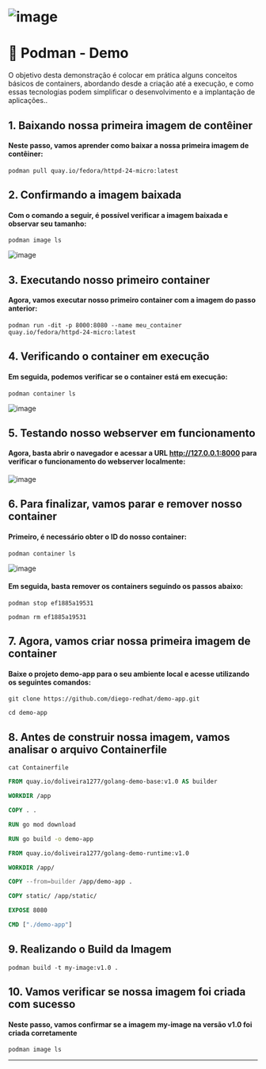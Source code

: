 # ![image](https://github.com/user-attachments/assets/6e497687-0862-4b6f-92e1-a442097c97a8)

# 📌 Podman - Demo

O objetivo desta demonstração é colocar em prática alguns conceitos básicos de containers, abordando desde a criação até a execução, e como essas tecnologias podem simplificar o desenvolvimento e a implantação de aplicações..

## 1. Baixando nossa primeira imagem de contêiner

#### Neste passo, vamos aprender como baixar a nossa primeira imagem de contêiner:

```podman pull quay.io/fedora/httpd-24-micro:latest```

## 2. Confirmando a imagem baixada

#### Com o comando a seguir, é possível verificar a imagem baixada e observar seu tamanho:

```podman image ls```

![image](https://github.com/user-attachments/assets/5b7e8a32-c4b1-4f71-b5b5-8d332bb4970f)

## 3. Executando nosso primeiro container

#### Agora, vamos executar nosso primeiro container com a imagem do passo anterior:

`podman run -dit -p 8000:8080 --name meu_container quay.io/fedora/httpd-24-micro:latest`

## 4. Verificando o container em execução

#### Em seguida, podemos verificar se o container está em execução:

``podman container ls``

![image](https://github.com/user-attachments/assets/afa3cb92-a8fd-4dbc-bc00-840b9d2c8521)


## 5. Testando nosso webserver em funcionamento

#### Agora, basta abrir o navegador e acessar a URL http://127.0.0.1:8000 para verificar o funcionamento do webserver localmente:

![image](https://github.com/user-attachments/assets/c92a596f-e3ba-47f1-888d-564bed88c3f4)

## 6. Para finalizar, vamos parar e remover nosso container 

#### Primeiro, é necessário obter o ID do nosso container:

`podman container ls`

![image](https://github.com/user-attachments/assets/faa2d04e-9a62-4316-bf21-a5f2b41cd9d8)

#### Em seguida, basta remover os containers seguindo os passos abaixo:

`podman stop ef1885a19531`

`podman rm ef1885a19531`

## 7. Agora, vamos criar nossa primeira imagem de container

#### Baixe o projeto demo-app para o seu ambiente local e acesse utilizando os seguintes comandos:

`git clone https://github.com/diego-redhat/demo-app.git`

`cd demo-app`

## 8. Antes de construir nossa imagem, vamos analisar o arquivo Containerfile

`cat Containerfile`

```dockerfile
FROM quay.io/doliveira1277/golang-demo-base:v1.0 AS builder

WORKDIR /app

COPY . .

RUN go mod download

RUN go build -o demo-app

FROM quay.io/doliveira1277/golang-demo-runtime:v1.0

WORKDIR /app/

COPY --from=builder /app/demo-app .

COPY static/ /app/static/

EXPOSE 8080

CMD ["./demo-app"]
```

## 9. Realizando o Build da Imagem

`podman build -t my-image:v1.0 .`

## 10. Vamos verificar se nossa imagem foi criada com sucesso

#### Neste passo, vamos confirmar se a imagem my-image na versão v1.0 foi criada corretamente

`podman image ls`

---
&nbsp;

